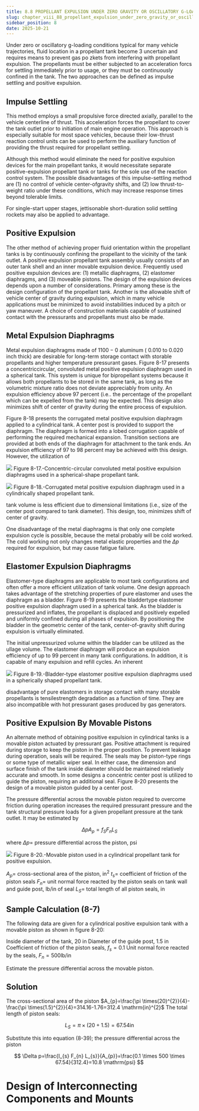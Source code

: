 ```yaml
---
title: 8.8 PROPELLANT EXPULSION UNDER ZERO GRAVITY OR OSCILLATORY G-LOADING CONDITIONS
slug: chapter_viii_88_propellant_expulsion_under_zero_gravity_or_oscillatory_g-loading_conditions
sidebar_position: 8
date: 2025-10-21
---
```


Under zero or oscillatory g-loading conditions typical for many vehicle trajectories, fluid location in a propellant tank become 3 uncertain and requires means to prevent gas po zkets from interfering with propellant expulsion. The propellants must be either subjected to an acceleration forcs for settling immediately prior to usage, or they must be continuously confined in the tank. The two approaches can be defined as impulse settling and positive expulsion.

## Impulse Settling

This method employs a small propulsive force directed axially, parallel to the vehicle centerline of thrust. This acceleration forces the propellant to cover the tank outlet prior to initiation of main engine operation. This approach is especially suitable for most space vehicles, because their low-thrust reaction control units can be used to perform the auxiliary function of providing the thrust required for propellant settling.

Although this method would eliminate the need for positive expulsion devices for the main propellant tanks, it would necessitate separate positive-expulsion propellant tank or tanks for the sole use of the reaction control system. The possible disadvantages of this impulse-settling method are (1) no control of vehicle center-ofgravity shifts, and (2) low thrust-to-weight ratio under these conditions, which may increase response times beyond tolerable limits.

For single-start upper stages, jettisonable short-duration solid settling rockets may also be applied to advantage.

## Positive Expulsion

The other method of achieving proper fluid orientation within the propellant tanks is by continuously confining the propellant to the vicinity of the tank outlet. A positive expulsion propellant tank assembly usually consists of an outer tank shell and an inner movable expulsion device. Frequently used positive expulsion devices are: (1) metallic diaphragms, (2) elastomer diaphragms, and (3) moveable pistons. The design of the expulsion devices depends upon a number of considerations. Primary among these is the design configuration of the propellant tank. Another is the allowable shift of vehicle center of gravity during expulsion, which in many vehicle applications must be minimized to avoid instabilities induced by a pitch or yaw maneuver. A choice of construction materials capable of sustained contact with the pressurants and propellants must also be made.

## Metal Expulsion Diaphragms

Metal expulsion diaphragms made of $1100-0$ aluminum ( 0.010 to 0.020 inch thick) are desirable for long-term storage contact with storable
propellants and higher temperature pressurant gases. Figure 8-17 presents a concentriccircular, convoluted metal positive expulsion diaphragm used in a spherical tank. This system is unique for bipropellant systems because it allows both propellants to be stored in the same tank, as long as the volumetric mixture ratio does not deviate appreciably from unity. An expulsion efficiency above 97 percent (i.e.. the percentage of the propellant which can be expelled from the tank) may be expected. This design also minimizes shift of center of gravity during the entire process of expulsion.

Figure 8-18 presents the corrugated metal positive expulsion diaphragm applied to a cylindrical tank. A center post is provided to support the diaphragm. The diaphragm is formed into a lobed corrugation capable of performing the required mechanical expansion. Transition sections are provided at both ends of the diaphragm for attachment to the tank ends. An expulsion efficiency of 97 to 98 percent may be achieved with this design. However, the utilization of

![](/img/DLPRE/image_299.jpg)
Figure 8-17.-Concentric-circular convoluted metal positive expulsion diaphragms used in a spherical-shape propellant tank.

![](/img/DLPRE/image_300.jpg)
Figure 8-18.-Corrugated metal positive expulsion diaphragm used in a cylindrically shaped propellant tank.

tank volume is less efficient due to dimensional limitations (i.e., size of the center post compared to tank diameter). This design, too, minimizes shift of center of gravity.

One disadvantage of the metal diaphragms is that only one complete expulsion cycle is possible, because the metal probably will be cold worked. The cold working not only changes metal elastic properties and the $\Delta p$ required for expulsion, but may cause fatigue failure.

## Elastomer Expulsion Diaphragms

Elastomer-type diaphragms are applicable to most tank configurations and often offer a more efficient utilization of tank volume. One design approach takes advantage of the stretching properties of pure elastomer and uses the diaphragm as a bladder. Figure 8-19 presents the bladdertype elastomer positive expulsion diaphragm used in a spherical tank. As the bladder is pressurized and inflates, the propellant is displaced and positively expelled and uniformly confined during all phases of expulsion. By positioning the bladder in the geometric center of the tank, center-of-gravity shift during expulsion is virtually eliminated.

The initial unpressurized volume within the bladder can be utilized as the ullage volume. The elastomer diaphragm will produce an expulsion efficiency of up to 99 percent in many tank configurations. In addition, it is capable of many expulsion and refill cycles. An inherent

![](/img/DLPRE/image_301.jpg)
Figure 8-19.-Bladder-type elastomer positive expulsion diaphragms used in a spherically shaped propellant tank.

disadvantage of pure elastomers in storage contact with many storable propellants is tensilestrength degradation as a function of time. They are also incompatible with hot pressurant gases produced by gas generators.

## Positive Expulsion By Movable Pistons

An alternate method of obtaining positive expulsion in cylindrical tanks is a movable piston actuated by pressurant gas. Positive attachment is required during storage to keep the piston in the proper position. To prevent leakage during operation, seals will be required. The seals may be piston-type rings or some type of metallic wiper seal. In either case, the dimension and surface finish of the tank inside diameter should be maintained relatively accurate and smooth. In some designs a concentric center post is utilized to guide the piston, requiring an additional seal. Figure 8-20 presents the design of a movable piston guided by a center post.

The pressure differential across the movable piston required to overcome friction during operation increases the required pressurant pressure and the tank structural pressure loads for a given propellant pressure at the tank outlet. It may be estimated by

$$
\begin{equation*}
\Delta p A_{p}=f_{S} F_{n} L_{S} \tag{8-39}
\end{equation*}
$$

where
$\Delta p=$ pressure differential across the piston, psi

![](/img/DLPRE/image_302.jpg)
Figure 8-20.-Movable piston used in a cylindrical propellant tank for positive expulsion.

$A_{p}=$ cross-sectional area of the piston, $\mathrm{in}^{2}$
$t_{s}=$ coefficient of friction of the piston seals
$F_{n}=$ unit normal force reacted by the piston seals on tank wall and guide post, lb/in of seal
$L_{S}=$ total length of all piston seals, in

## Sample Calculation (8-7)

The following data are given for a cylindrical positive expulsion tank with a movable piston as shown in figure 8-20:

Inside diameter of the tank, 20 in
Diameter of the guide post, 1.5 in
Coefficient of friction of the piston seals, $f_{s}=0.1$
Unit normal force reacted by the seals, $F_{n} =500 \mathrm{lb} / \mathrm{in}$

Estimate the pressure differential across the movable piston.

## Solution

The cross-sectional area of the piston
$A_{p}=\frac{\pi \times(20)^{2}}{4}-\frac{\pi \times(1.5)^{2}}{4}=314.16-1.76=312.4 \mathrm{in}^{2}$
The total length of piston seals:

$$
L_{S}=\pi \times(20+1.5)=67.54 \mathrm{in}
$$

Substitute this into equation (8-39); the pressure differential across the piston

$$
\Delta p=\frac{I_{s} F_{n} L_{s}}{A_{p}}=\frac{0.1 \times 500 \times 67.54}{312.4}=10.8 \mathrm{psi}
$$

# Design of Interconnecting Components and Mounts